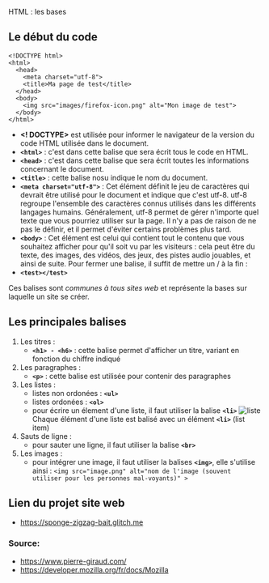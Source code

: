  HTML : les bases

## Le début du code
<div class="code-example"><pre class="brush: html notranslate"><code><span class="token doctype"><span class="token punctuation">&lt;!</span><span class="token doctype-tag">DOCTYPE</span> <span class="token name">html</span><span class="token punctuation">&gt;</span></span>
<span class="token tag"><span class="token tag"><span class="token punctuation">&lt;</span>html</span><span class="token punctuation">&gt;</span></span>
  <span class="token tag"><span class="token tag"><span class="token punctuation">&lt;</span>head</span><span class="token punctuation">&gt;</span></span>
    <span class="token tag"><span class="token tag"><span class="token punctuation">&lt;</span>meta</span> <span class="token attr-name">charset</span><span class="token attr-value"><span class="token punctuation attr-equals">=</span><span class="token punctuation">"</span>utf-8<span class="token punctuation">"</span></span><span class="token punctuation">&gt;</span></span>
    <span class="token tag"><span class="token tag"><span class="token punctuation">&lt;</span>title</span><span class="token punctuation">&gt;</span></span>Ma page de test<span class="token tag"><span class="token tag"><span class="token punctuation">&lt;/</span>title</span><span class="token punctuation">&gt;</span></span>
  <span class="token tag"><span class="token tag"><span class="token punctuation">&lt;/</span>head</span><span class="token punctuation">&gt;</span></span>
  <span class="token tag"><span class="token tag"><span class="token punctuation">&lt;</span>body</span><span class="token punctuation">&gt;</span></span>
    <span class="token tag"><span class="token tag"><span class="token punctuation">&lt;</span>img</span> <span class="token attr-name">src</span><span class="token attr-value"><span class="token punctuation attr-equals">=</span><span class="token punctuation">"</span>images/firefox-icon.png<span class="token punctuation">"</span></span> <span class="token attr-name">alt</span><span class="token attr-value"><span class="token punctuation attr-equals">=</span><span class="token punctuation">"</span>Mon image de test<span class="token punctuation">"</span></span><span class="token punctuation">&gt;</span></span>
  <span class="token tag"><span class="token tag"><span class="token punctuation">&lt;/</span>body</span><span class="token punctuation">&gt;</span></span>
<span class="token tag"><span class="token tag"><span class="token punctuation">&lt;/</span>html</span><span class="token punctuation">&gt;</span></span>
</code></pre></div>

* **<! DOCTYPE>** est utilisée pour informer le navigateur de la version du code HTML utilisée dans le document.
* **`<html>`** : c'est dans cette balise que sera écrit tous le code en HTML.
* **`<head>`** : c'est dans cette balise que sera écrit toutes les informations concernant le document.
* **`<title>`** : cette balise nosu indique le nom du document.
* **`<meta charset="utf-8">`** : Cet élément définit le jeu de caractères qui devrait être utilisé pour le document et indique que c'est utf-8. utf-8 regroupe l'ensemble des caractères connus utilisés dans les différents langages humains. Généralement, utf-8 permet de gérer n'importe quel texte que vous pourriez utiliser sur la page. Il n'y a pas de raison de ne pas le définir, et il permet d'éviter certains problèmes plus tard.
* **`<body>`** : Cet élément est celui qui contient tout le contenu que vous souhaitez afficher pour qu'il soit vu par les visiteurs : cela peut être du texte, des images, des vidéos, des jeux, des pistes audio jouables, et ainsi de suite.
Pour fermer une balise, il suffit  de mettre un / à la fin :
* **`<test></test>`**

Ces balises sont _communes à tous sites web_ et représente la bases sur laquelle un site se créer.

## Les principales balises 

1. Les titres :
    * **`<h1> - <h6>`** : cette balise permet d'afficher un titre, variant en fonction du chiffre indiqué
2. Les paragraphes : 
    * **`<p>`** : cette balise est utilisée pour contenir des paragraphes
3. Les listes :
    * listes non ordonées : **`<ul>`**
    * listes ordonées : **`<ol>`**
    * pour écrire un élement d'une liste, il faut utiliser la balise **`<li>`** 
    ![liste](https://www.pierre-giraud.com/wp-content/uploads/2019/05/liste-non-ordonnee-html.png)
    Chaque élément d'une liste est balisé avec un élément **`<li>`** (list item)
4. Sauts de ligne : 
    * pour sauter une ligne, il faut utiliser la balise **`<br>`**
5. Les images :
    * pour intégrer une image, il faut utiliser la balises **`<img>`**, elle s'utilise ainsi : `<img src="image.png" alt="nom de l'image (souvent utiliser pour les personnes mal-voyants)" >`

## Lien du projet site web
* https://sponge-zigzag-bait.glitch.me
### Source:
   * https://www.pierre-giraud.com/
   * https://developer.mozilla.org/fr/docs/Mozilla
     
    
    
